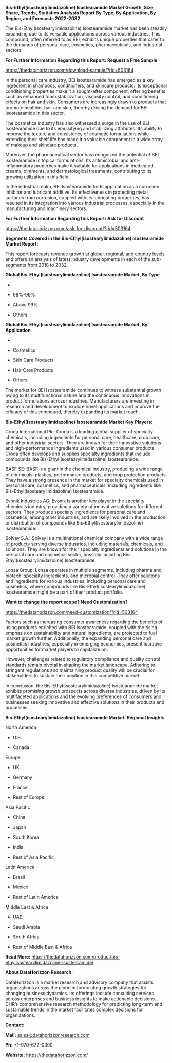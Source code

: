 **Bis-Ethyl(isostearylimidazoline) Isostearamide Market Growth, Size,
Share, Trends, Statistics Analysis Report By Type, By Application, By
Region, and Forecasts 2022-2032**

The Bis-Ethyl(isostearylimidazoline) Isostearamide market has been
steadily expanding due to its versatile applications across various
industries. This compound, often referred to as BEI, exhibits unique
properties that cater to the demands of personal care, cosmetics,
pharmaceuticals, and industrial sectors.

**For Further Information Regarding this Report: Request a Free Sample**

<https://thedatahorizzon.com/download-sample/?rid=503164>

In the personal care industry, BEI Isostearamide has emerged as a key
ingredient in shampoos, conditioners, and skincare products. Its
exceptional conditioning properties make it a sought-after component,
offering benefits such as enhanced foam stabilization, viscosity
control, and conditioning effects on hair and skin. Consumers are
increasingly drawn to products that promote healthier hair and skin,
thereby driving the demand for BEI Isostearamide in this sector.

The cosmetics industry has also witnessed a surge in the use of BEI
Isostearamide due to its emulsifying and stabilizing attributes. Its
ability to improve the texture and consistency of cosmetic formulations
while extending their shelf life has made it a valuable component in a
wide array of makeup and skincare products.

Moreover, the pharmaceutical sector has recognized the potential of BEI
Isostearamide in topical formulations. Its antimicrobial and
anti-inflammatory properties make it suitable for applications in
medicated creams, ointments, and dermatological treatments, contributing
to its growing utilization in this field.

In the industrial realm, BEI Isostearamide finds application as a
corrosion inhibitor and lubricant additive. Its effectiveness in
protecting metal surfaces from corrosion, coupled with its lubricating
properties, has resulted in its integration into various industrial
processes, especially in the manufacturing and machinery sectors.

**For Further Information Regarding this Report: Ask for Discount**

<https://thedatahorizzon.com/ask-for-discount/?rid=503164>

**Segments Covered in the Bis-Ethyl(isostearylimidazoline) Isostearamide
Market Report:**

This report forecasts revenue growth at global, regional, and country
levels and offers an analysis of latest industry developments in each of
the sub-segments from 2018 to 2032.

**Global Bis-Ethyl(isostearylimidazoline) Isostearamide Market, By
Type**

-   

-   98%-99%

-   Above 99%

-   Others

**Global Bis-Ethyl(isostearylimidazoline) Isostearamide Market, By
Application**

-   

-   Cosmetics

-   Skin Care Products

-   Hair Care Products

-   Others

The market for BEI Isostearamide continues to witness substantial growth
owing to its multifunctional nature and the continuous innovations in
product formulations across industries. Manufacturers are investing in
research and development to explore novel applications and improve the
efficacy of this compound, thereby expanding its market reach.

**Bis-Ethyl(isostearylimidazoline) Isostearamide Market Key Players:**

Croda International Plc: Croda is a leading global supplier of specialty
chemicals, including ingredients for personal care, healthcare, crop
care, and other industrial sectors. They are known for their innovative
solutions and high-performance ingredients used in various consumer
products. Croda often develops and supplies specialty ingredients that
include compounds like Bis-Ethyl(isostearylimidazoline) Isostearamide.

BASF SE: BASF is a giant in the chemical industry, producing a wide
range of chemicals, plastics, performance products, and crop protection
products. They have a strong presence in the market for specialty
chemicals used in personal care, cosmetics, and pharmaceuticals,
including ingredients like Bis-Ethyl(isostearylimidazoline)
Isostearamide.

Evonik Industries AG: Evonik is another key player in the specialty
chemicals industry, providing a variety of innovative solutions for
different sectors. They produce specialty ingredients for personal care
and cosmetics, among other industries, and are likely involved in the
production or distribution of compounds like
Bis-Ethyl(isostearylimidazoline) Isostearamide.

Solvay S.A.: Solvay is a multinational chemical company with a wide
range of products serving diverse industries, including materials,
chemicals, and solutions. They are known for their specialty ingredients
and solutions in the personal care and cosmetics sector, possibly
including Bis-Ethyl(isostearylimidazoline) Isostearamide.

Lonza Group: Lonza operates in multiple segments, including pharma and
biotech, specialty ingredients, and microbial control. They offer
solutions and ingredients for various industries, including personal
care and cosmetics, where compounds like
Bis-Ethyl(isostearylimidazoline) Isostearamide might be a part of their
product portfolio.

**Want to change the report scope? Need Customization?**

<https://thedatahorizzon.com/need-customization/?rid=503164>

Factors such as increasing consumer awareness regarding the benefits of
using products enriched with BEI Isostearamide, coupled with the rising
emphasis on sustainability and natural ingredients, are projected to
fuel market growth further. Additionally, the expanding personal care
and cosmetics industries, especially in emerging economies, present
lucrative opportunities for market players to capitalize on.

However, challenges related to regulatory compliance and quality control
standards remain pivotal in shaping the market landscape. Adhering to
stringent regulations and maintaining product quality will be crucial
for stakeholders to sustain their position in this competitive market.

In conclusion, the Bis-Ethyl(isostearylimidazoline) Isostearamide market
exhibits promising growth prospects across diverse industries, driven by
its multifaceted applications and the evolving preferences of consumers
and businesses seeking innovative and effective solutions in their
products and processes.

**Bis-Ethyl(isostearylimidazoline) Isostearamide Market: Regional
Insights**

North America

-   U.S.

-   Canada

Europe

-   UK

-   Germany

-   France

-   Rest of Europe

Asia Pacific

-   China

-   Japan

-   South Korea

-   India

-   Rest of Asia Pacific

Latin America

-   Brazil

-   Mexico

-   Rest of Latin America

Middle East & Africa

-   UAE

-   Saudi Arabia

-   South Africa

-   Rest of Middle East & Africa

**Read More:**
<https://thedatahorizzon.com/product/bis-ethylisostearylimidazoline-isostearamide/>

**About DataHorizzon Research:**

DataHorizzon is a market research and advisory company that assists
organizations across the globe in formulating growth strategies for
changing business dynamics. Its offerings include consulting services
across enterprises and business insights to make actionable decisions.
DHR’s comprehensive research methodology for predicting long-term and
sustainable trends in the market facilitates complex decisions for
organizations.

**Contact:**

**Mail:** <sales@datahorizzonresearch.com>

**Ph:** +1–970–672–0390

**Website:** <https://thedatahorizzon.com/>
